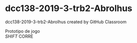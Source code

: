# dcc138-2019-3-trb2-Abrolhus
dcc138-2019-3-trb2-Abrolhus created by GitHub Classroom

Prototipo de jogo <br />
*SHIFT* CORRE <br />
